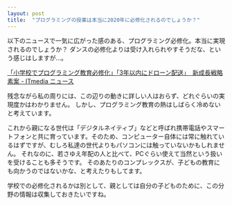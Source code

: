 ```yaml
---
layout: post
title:  "プログラミングの授業は本当に2020年に必修化されるのでしょうか？"
---
```


以下のニュースで一気に広がった感のある、プログラミング必修化。本当に実現されるのでしょうか？
ダンスの必修化よりは受け入れられやすそうだな、という感じはしますが…。

[「小学校でプログラミング教育必修化」「3年以内にドローン配送」　新成長戦略素案 - ITmedia ニュース](http://www.itmedia.co.jp/news/articles/1605/20/news083.html)

残念ながら私の周りには、この辺りの動きに詳しい人はおらず、どれぐらいの実現度かはわかりません。
しかし、プログラミング教育の熱はしばらく冷めないと考えています。

これから親になる世代は「デジタルネイティブ」などと呼ばれ携帯電話やスマートフォンと共に育っています。そのため、コンピューター自体には常に触れているはずですが、むしろ私達の世代よりもパソコンには触っていないかもしれません。
それなのに、若さゆえ年配の人と比べて、PCぐらい使えて当然という扱いを受けることも多そうです。
そのあたりのコンプレックスが、子どもの教育にも向かうのではないかな、と考えたりもしてます。

学校での必修化されるかは別として、親としては自分の子どものために、この分野の情報は収集しておきたいですね。
